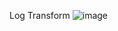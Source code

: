 Log Transform
![image](https://github.com/user-attachments/assets/e0f78ecf-03a7-4827-9c5b-4ccc4956d35c)
